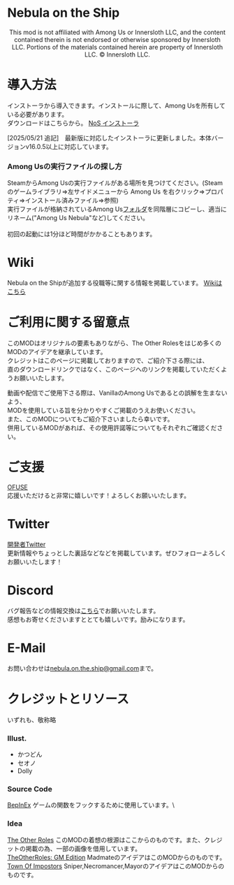 # Nebula on the Ship

<p align="center">
This mod is not affiliated with Among Us or Innersloth LLC, and the content contained therein is not endorsed or otherwise sponsored by Innersloth LLC. Portions of the materials contained herein are property of Innersloth LLC. © Innersloth LLC.
</p>

# 導入方法

インストーラから導入できます。インストールに際して、Among Usを所有している必要があります。\
ダウンロードはこちらから。 [NoS インストーラ](https://github.com/Dolly1016/Nebula/releases/download/v%2Cv2.21.0.2%2C107%2C1380/Nebula_on_the_Ship_Installer.exe)

[2025/05/21 追記]　最新版に対応したインストーラに更新しました。本体バージョンv16.0.5以上に対応しています。

### Among Usの実行ファイルの探し方
SteamからAmong Usの実行ファイルがある場所を見つけてください。(Steamのゲームライブラリ⇒左サイドメニューから Among Us を右クリック⇒プロパティ⇒インストール済みファイル⇒参照)\
実行ファイルが格納されているAmong Us<ins>フォルダ</ins>を同階層にコピーし、適当にリネーム("Among Us Nebula"など)してください。\
\
初回の起動には1分ほど時間がかかることもあります。

# Wiki

Nebula on the Shipが追加する役職等に関する情報を掲載しています。 [Wikiはこちら](https://dolly1016.github.io/NebulaWiki)

# ご利用に関する留意点
このMODはオリジナルの要素もありながら、The Other Rolesをはじめ多くのMODのアイデアを継承しています。\
クレジットはこのページに掲載しておりますので、ご紹介下さる際には、\
直のダウンロードリンクではなく、このページへのリンクを掲載していただくようお願いいたします。

動画や配信でご使用下さる際は、VanillaのAmong Usであるとの誤解を生まないよう、\
MODを使用している旨を分かりやすくご掲載のうえお使いください。\
また、このMODについてもご紹介下さいましたら幸いです。\
併用しているMODがあれば、その使用許諾等についてもそれぞれご確認ください。

# ご支援
[OFUSE](https://ofuse.me/nebulaontheship)\
応援いただけると非常に嬉しいです！よろしくお願いいたします。

# Twitter
[開発者Twitter](https://twitter.com/NebulaOnTheShip)\
更新情報やちょっとした裏話などなどを掲載しています。ぜひフォローよろしくお願いいたします！

# Discord
バグ報告などの情報交換は[こちら](https://discord.gg/kHNZD4pq9E)でお願いいたします。\
感想もお寄せくださいますととても嬉しいです。励みになります。

# E-Mail
お問い合わせは[nebula.on.the.ship@gmail.com](nebula.on.the.ship@gmail.com)まで。

# クレジットとリソース

いずれも、敬称略

### Illust.
- かつどん
- セオノ
- Dolly

### Source Code

[BepInEx](https://github.com/BepInEx) ゲームの関数をフックするために使用しています。\

### Idea

[The Other Roles](https://github.com/Eisbison/TheOtherRoles) このMODの着想の根源はここからのものです。また、クレジットの掲載の為、一部の画像を借用しています。\
[TheOtherRoles: GM Edition](https://github.com/yukinogatari/TheOtherRoles-GM) MadmateのアイデアはこのMODからのものです。\
[Town Of Impostors](https://github.com/Town-of-Impostors/TownOfImpostors) Sniper,Necromancer,MayorのアイデアはこのMODからのものです。

